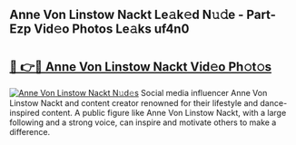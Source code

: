## Anne Von Linstow Nackt Le𝚊k𝚎d N𝚞𝚍e - Part-Ezp Vid𝚎o Photos Le𝚊ks uf4n0

# <h2><a href="http://fb6eix.evod.top/?m=Anne+Von+Linstow+Nackt">🔗 👉🔴 Anne Von Linstow Nackt Vid𝚎o Ph𝚘t𝚘s</a></h2>

[![Anne Von Linstow Nackt N𝚞d𝚎s](https://i.imgur.com/8V9OHl7.gif)](http://fb6eix.evod.top/?m=Anne+Von+Linstow+Nackt)
Social media influencer Anne Von Linstow Nackt and content creator renowned for their lifestyle and dance-inspired content. A public figure like Anne Von Linstow Nackt, with a large following and a strong voice, can inspire and motivate others to make a difference. 

